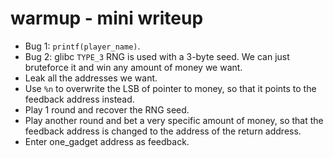 # warmup - mini writeup

* Bug 1: `printf(player_name)`.
* Bug 2: glibc `TYPE_3` RNG is used with a 3-byte seed. We can just bruteforce
  it and win any amount of money we want.
* Leak all the addresses we want.
* Use `%n` to overwrite the LSB of pointer to money, so that it points to the
  feedback address instead.
* Play 1 round and recover the RNG seed.
* Play another round and bet a very specific amount of money, so that the
  feedback address is changed to the address of the return address.
* Enter one_gadget address as feedback.
